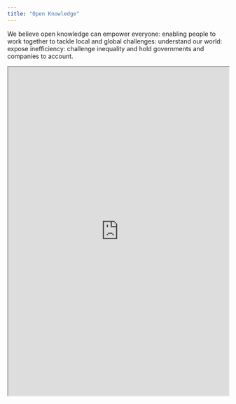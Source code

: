 ```yaml
---
title: "Open Knowledge"
---
```


We believe open knowledge can empower everyone: enabling people to work together to tackle local and global challenges: understand our world: expose inefficiency: challenge inequality and hold governments and companies to account.

<iframe height="750" width="100%" src="https://ewelton.github.io/ktest/wiki.html#Open%20Knowledge"></iframe>
